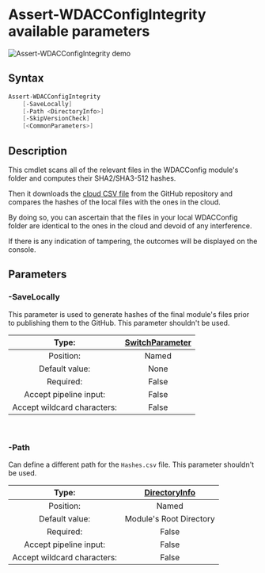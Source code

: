 # Assert-WDACConfigIntegrity available parameters

![Assert-WDACConfigIntegrity demo](https://raw.githubusercontent.com/HotCakeX/.github/main/Pictures/Wiki%20APNGs/Assert-WDACConfigIntegrity/Assert-WDACConfigIntegrity.gif)

## Syntax

```powershell
Assert-WDACConfigIntegrity
    [-SaveLocally]
    [-Path <DirectoryInfo>]
    [-SkipVersionCheck]
    [<CommonParameters>]
```

## Description

This cmdlet scans all of the relevant files in the WDACConfig module's folder and computes their SHA2/SHA3-512 hashes.

Then it downloads the [cloud CSV file](https://github.com/HotCakeX/Harden-Windows-Security/blob/main/WDACConfig/Utilities/Hashes.csv) from the GitHub repository and compares the hashes of the local files with the ones in the cloud.

By doing so, you can ascertain that the files in your local WDACConfig folder are identical to the ones in the cloud and devoid of any interference.

If there is any indication of tampering, the outcomes will be displayed on the console.

## Parameters

### -SaveLocally

This parameter is used to generate hashes of the final module's files prior to publishing them to the GitHub. This parameter shouldn't be used.

<div align='center'>

| Type: |[SwitchParameter](https://learn.microsoft.com/en-us/dotnet/api/system.management.automation.switchparameter)|
| :-------------: | :-------------: |
| Position: | Named |
| Default value: | None |
| Required: | False |
| Accept pipeline input: | False |
| Accept wildcard characters: | False |

</div>

<br>

### -Path

Can define a different path for the `Hashes.csv` file. This parameter shouldn't be used.

<div align='center'>

| Type: |[DirectoryInfo](https://learn.microsoft.com/en-us/dotnet/api/system.io.directoryinfo)|
| :-------------: | :-------------: |
| Position: | Named |
| Default value: | Module's Root Directory |
| Required: | False |
| Accept pipeline input: | False |
| Accept wildcard characters: | False |

</div>

<br>

